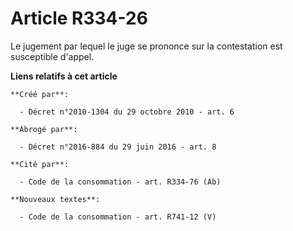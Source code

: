 # Article R334-26

Le jugement par lequel le juge se prononce sur la contestation est susceptible d'appel.

**Liens relatifs à cet article**

	**Créé par**:

	  - Décret n°2010-1304 du 29 octobre 2010 - art. 6

	**Abrogé par**:

	  - Décret n°2016-884 du 29 juin 2016 - art. 8

	**Cité par**:

	  - Code de la consommation - art. R334-76 (Ab)

	**Nouveaux textes**:

	  - Code de la consommation - art. R741-12 (V)
